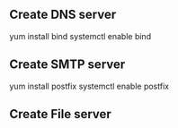 ## Create DNS server

yum install bind
systemctl enable bind

## Create SMTP server

yum install postfix
systemctl enable postfix

## Create File server

